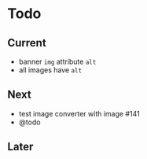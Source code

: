 # Todo

## Current

- banner `img` attribute `alt`
- all images have `alt`

## Next

- test image converter with image #141
- @todo

## Later
